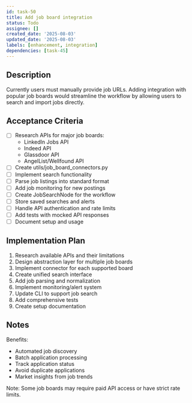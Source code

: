 ```yaml
---
id: task-50
title: Add job board integration
status: Todo
assignee: []
created_date: '2025-08-03'
updated_date: '2025-08-03'
labels: [enhancement, integration]
dependencies: [task-45]
---
```


## Description

Currently users must manually provide job URLs. Adding integration with popular job boards would streamline the workflow by allowing users to search and import jobs directly.

## Acceptance Criteria

- [ ] Research APIs for major job boards:
  - LinkedIn Jobs API
  - Indeed API
  - Glassdoor API
  - AngelList/Wellfound API
- [ ] Create utils/job_board_connectors.py
- [ ] Implement search functionality
- [ ] Parse job listings into standard format
- [ ] Add job monitoring for new postings
- [ ] Create JobSearchNode for the workflow
- [ ] Store saved searches and alerts
- [ ] Handle API authentication and rate limits
- [ ] Add tests with mocked API responses
- [ ] Document setup and usage

## Implementation Plan

1. Research available APIs and their limitations
2. Design abstraction layer for multiple job boards
3. Implement connector for each supported board
4. Create unified search interface
5. Add job parsing and normalization
6. Implement monitoring/alert system
7. Update CLI to support job search
8. Add comprehensive tests
9. Create setup documentation

## Notes

Benefits:
- Automated job discovery
- Batch application processing
- Track application status
- Avoid duplicate applications
- Market insights from job trends

Note: Some job boards may require paid API access or have strict rate limits.